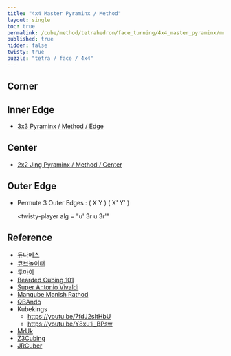 ```yaml
---
title: "4x4 Master Pyraminx / Method"
layout: single
toc: true
permalink: /cube/method/tetrahedron/face_turning/4x4_master_pyraminx/method
published: true
hidden: false
twisty: true
puzzle: "tetra / face / 4x4"
---
```

<span
  id     = "cube"
  puzzle = "{{page.puzzle}}"
  experimental-stickering   = "full"
  experimental-setup-alg    = ""
  experimental-setup-anchor = "end" >
</span>
<!-- <div id="test"></div> -->

<head>
  <base target="_blank">
</head>



## Corner



## Inner Edge

- [3x3 Pyraminx / Method / Edge](/cube/method/tetrahedron/face_turning/3x3_pyraminx/method#edge)



## Center

- [2x2 Jing Pyraminx / Method / Center](/cube/method/tetrahedron/face_turning/2x2_jing_pyraminx/method#center)



## Outer Edge

- Permute 3 Outer Edges : ( X Y ) ( X' Y' )

  <twisty-player
    alg = "u' 3r u 3r'"
  ></twisty-player>



## Reference

- [듀나메스](https://youtu.be/7_c3Tq3HXXw)
- [큐브놀이터](https://youtu.be/_8BFbOnrjPg)
- [투마이](https://youtu.be/i1o5SqqKBlg)
- [Bearded Cubing 101](https://youtu.be/h3P1BRP1TuM)
- [Super Antonio Vivaldi](https://youtu.be/J7bBmOAeEGE)
- [Manqube Manish Rathod](https://youtu.be/VtPD-UQ4KO8)
- [QBAndo](https://youtu.be/KR9KG3SRtto)
- Kubekings
  - <https://youtu.be/7fdJ2sItHbU>
  - <https://youtu.be/Y8xu1i_BPsw>
- [MrUk](https://youtu.be/EamwvhmHC7Q)
- [Z3Cubing](https://youtu.be/tGQDqDcSa6U)
- [JRCuber](https://youtu.be/rK-xK-0HUxw)